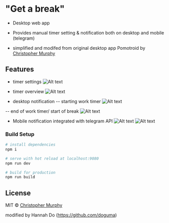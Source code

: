 # "Get a break"

- Desktop web app
- Provides manual timer setting & notification both on desktop and mobile (telegram)

- simplified and modifed from original desktop app Pomotroid by [Christopher Murphy](https://github.com/Splode)

## Features

- timer settings
![Alt text](relative/path/to/getabreak_settings.png?raw=true "Title")


- timer overview
![Alt text](relative/path/to/getabreak_overview.png?raw=true "Title")


- desktop notification
-- starting work timer
![Alt text](relative/path/to/getabreak_work.png?raw=true "Title")

-- end of work timer/ start of break
![Alt text](relative/path/to/getabreak_break.png?raw=true "Title")


* Mobile notification integrated with telegram API
![Alt text](relative/path/to/getabreak_telegramOverview.jpeg?raw=true "Title")
![Alt text](relative/path/to/getabreak_breakStarts.jpeg?raw=true "Title")


### Build Setup

```bash
# install dependencies
npm i

# serve with hot reload at localhost:9080
npm run dev

# build for production
npm run build
```

## License

MIT &copy; [Christopher Murphy](https://github.com/Splode)

modified by Hannah Do (https://github.com/doguma)
